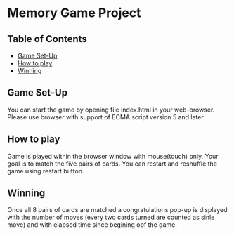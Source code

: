 # Memory Game Project

## Table of Contents

* [Game Set-Up](#gamesetup)
* [How to play](#howtoplay)
* [Winning](#winning)


## Game Set-Up

You can start the game by opening file index.html in your web-browser. Please use browser with support of ECMA script version 5 and later.

## How to play

Game is played within the browser window with mouse(touch) only. Your goal is to match the five pairs of cards. You can restart and reshuffle the game using restart button.

## Winning

Once all 8 pairs of cards are matched a congratulations pop-up is displayed with the number of moves (every two cards turned are counted as sinle move) and with elapsed time since begining opf the game.

